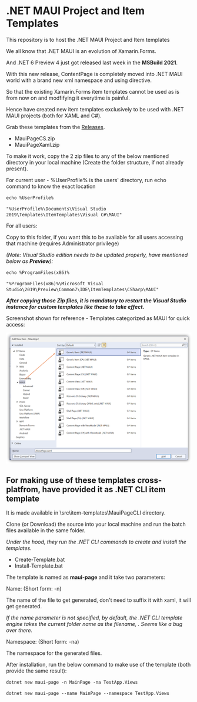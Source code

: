 # .NET MAUI Project and Item Templates
This repository is to host the .NET MAUI Project and Item templates

We all know that .NET MAUI is an evolution of Xamarin.Forms.

And .NET 6 Preview 4 just got released last week in the **MSBuild 2021**.

With this new release, ContentPage is completely moved into .NET MAUI world with a brand new xml namespace and using directive.

So that the existing Xamarin.Forms item templates cannot be used as is from now on and modfifying it everytime is painful.

Hence have created new item templates exclusively to be used with .NET MAUI projects (both for XAML and C#).

Grab these templates from the [Releases](https://github.com/egvijayanand/dotnet-maui-templates/releases/tag/1.0.0).

* MauiPageCS.zip
* MauiPageXaml.zip

To make it work, copy the 2 zip files to any of the below mentioned directory in your local machine (Create the folder structure, if not already present).

For current user - %UserProfile% is the users' directory, run echo command to know the exact location

```console
echo %UserProfile%
```
```console
"%UserProfile%\Documents\Visual Studio 2019\Templates\ItemTemplates\Visual C#\MAUI"
```

For all users:

Copy to this folder, if you want this to be available for all users accessing that machine (requires Administrator privilege) 

_(Note: Visual Studio edition needs to be updated properly, have mentioned below as **Preview**):_

```console
echo %ProgramFiles(x86)%
```

```console
"%ProgramFiles(x86)%\Microsoft Visual Studio\2019\Preview\Common7\IDE\ItemTemplates\CSharp\MAUI"
```

***After copying those Zip files, it is mandatory to restart the Visual Studio instance for custom templates like these to take effect.***

Screenshot shown for reference - Templates categorized as MAUI for quick access:

![Add New Item dialog - Visual Studio](https://github.com/egvijayanand/dotnet-maui-templates/blob/main/images/add-new-item.png)


## For making use of these templates cross-platfrom, have provided it as .NET CLI item template

It is made available in \src\item-templates\MauiPageCLI directory.

Clone (or Download) the source into your local machine and run the batch files available in the same folder.

_Under the hood, they run the .NET CLI commands to create and install the templates._

* Create-Template.bat
* Install-Template.bat

The template is named as **maui-page** and it take two parameters:

Name: (Short form: -n)

The name of the file to get generated, don't need to suffix it with xaml, it will get generated.

_If the name parameter is not specified, by default, the .NET CLI template engine takes the current folder name as the filename, . Seems like a bug over there._

Namespace: (Short form: -na)

The namespace for the generated files.

After installation, run the below command to make use of the template (both provide the same result):

```console
dotnet new maui-page -n MainPage -na TestApp.Views
```

```console
dotnet new maui-page --name MainPage --namespace TestApp.Views
```